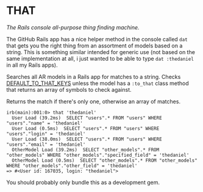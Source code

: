 THAT
====

*The Rails console all-purpose thing finding machine.*

The GitHub Rails app has a nice helper method in the console called `dat` that gets
you the right thing from an assortment of models based on a string. This is something
similar intended for generic use (not based on the same implementation at all,
i just wanted to be able to type `dat :thedaniel` in all my Rails apps).

Searches all AR models in a Rails app for matches to a string. Checks [DEFAULT_TO_THAT_KEYS](https://github.com/thedaniel/that/blob/master/lib/that.rb#L2)
unless the model has a `:to_that` class method that returns an array of symbols to check against.

Returns the match if there's only one, otherwise an array of matches.

```
irb(main):001:0> that 'thedaniel'
  User Load (39.2ms)  SELECT "users".* FROM "users" WHERE "users"."name" = 'thedaniel'
  User Load (0.5ms)  SELECT "users".* FROM "users" WHERE "users"."login" = 'thedaniel'
  User Load (38.0ms)  SELECT "users".* FROM "users" WHERE "users"."email" = 'thedaniel'
  OtherModel Load (39.2ms)  SELECT "other_models".* FROM "other_models" WHERE "other_models"."specified_field" = 'thedaniel'
  OtherModel Load (0.5ms)  SELECT "other_models".* FROM "other_models" WHERE "other_models"."other_field" = 'thedaniel'
=> #<User id: 167035, login: "thedaniel">
```

You should probably only bundle this as a development gem.
